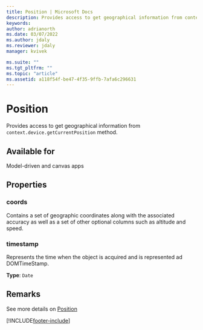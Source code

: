 ```yaml
---
title: Position | Microsoft Docs
description: Provides access to get geographical information from context.device.getCurrentPosition method.
keywords:
author: adrianorth
ms.date: 03/07/2022
ms.author: jdaly
ms.reviewer: jdaly
manager: kvivek

ms.suite: ""
ms.tgt_pltfrm: ""
ms.topic: "article"
ms.assetid: a118f54f-be47-4f35-9ffb-7afa6c296631
---
```



# Position

Provides access to get geographical information from `context.device.getCurrentPosition` method.

## Available for 

Model-driven and canvas apps

## Properties

### coords

Contains a set of geographic coordinates along with the associated accuracy as well as a set of other optional columns such as altitude and speed.

### timestamp

Represents the time when the object is acquired and is represented ad DOMTimeStamp.

**Type**: `Date`

## Remarks

See more details on [Position](https://developer.mozilla.org/docs/Web/API/Position)


[!INCLUDE[footer-include](../../../includes/footer-banner.md)]
